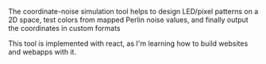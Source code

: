 The coordinate-noise simulation tool helps to design LED/pixel patterns on a 2D space, test colors from mapped Perlin noise values, and finally output the coordinates in custom formats

This tool is implemented with react, as I'm learning how to build websites and webapps with it.